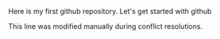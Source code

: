 Here is my first github repository. Let's get started with github

This line was modified manually during conflict resolutions.